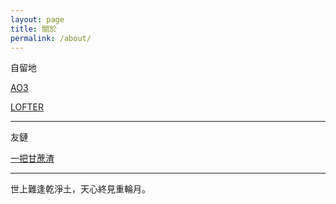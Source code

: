 ```yaml
---
layout: page
title: 關於
permalink: /about/
---
```


自留地

[AO3](https://archiveofourown.org/users/KurikaesuShio)

[LOFTER](https://1qieru1.lofter.com)



* * *

友鏈

[一把甘蔗渣](http://sanjingjiuhuang.net)

* * *

世上難逢乾淨土，天心終見重輪月。
